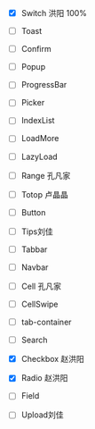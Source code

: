 - [x] Switch    洪阳    100%
- [ ] Toast 
- [ ] Confirm 
- [ ] Popup 
- [ ] ProgressBar 
- [ ] Picker 
- [ ] IndexList
- [ ] LoadMore
- [ ] LazyLoad
- [ ] Range 孔凡家
- [ ] Totop 卢晶晶
- [ ] Button
- [ ] Tips刘佳
- [ ] Tabbar
- [ ] Navbar
- [ ] Cell 孔凡家
- [ ] CellSwipe
- [ ] tab-container
- [ ] Search
- [x] Checkbox 赵洪阳
- [x] Radio 赵洪阳
- [ ] Field
- [ ] Upload刘佳

